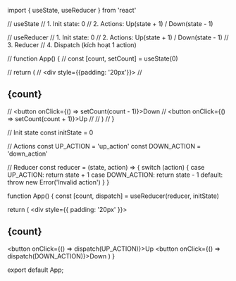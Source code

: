 import { useState, useReducer } from 'react'

// useState
// 1. Init state: 0
// 2. Actions: Up(state + 1) / Down(state - 1)

// useReducer
// 1. Init state: 0
// 2. Actions: Up(state + 1) / Down(state - 1)
// 3. Reducer
// 4. Dispatch (kích hoạt 1 action)

// function App() {
//   const [count, setCount] = useState(0)

//   return (
//     <div style={{padding: '20px'}}>
//       <h2>{count}</h2>
//       <button onClick={() => setCount(count - 1)}>Down</button>
//       <button onClick={() => setCount(count + 1)}>Up</button>
//     </div>
//   )
// }

// Init state
const initState = 0

// Actions
const UP_ACTION = 'up_action'
const DOWN_ACTION = 'down_action'

// Reducer
const reducer = (state, action) => {
   switch (action) {
      case UP_ACTION:
         return state + 1
      case DOWN_ACTION:
         return state - 1
      default:
         throw new Error('Invalid action')
   }
}

function App() {
   const [count, dispatch] = useReducer(reducer, initState)

   return (
      <div style={{ padding: '20px' }}>
         <h2>{count}</h2>
         <button onClick={() => dispatch(UP_ACTION)}>Up</button>
         <button onClick={() => dispatch(DOWN_ACTION)}>Down</button>
      </div>
   )
}

export default App;